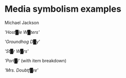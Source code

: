 # Media symbolism examples


Michael Jackson

*'Host█le W█ters'*

*'Groundhog D█y'*

*'St█r W█rs'*

*'Port█l'* (with item breakdown)

*'Mrs. Doubtf█re'*
